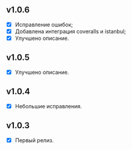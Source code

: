 ## v1.0.6

- [x] Исправление ошибок;
- [x] Добавлена интеграция coveralls и istanbul;
- [x] Улучшено описание.

## v1.0.5

- [x] Улучшено описание.

## v1.0.4

- [x] Небольшие исправления.

## v1.0.3

- [x] Первый релиз.
